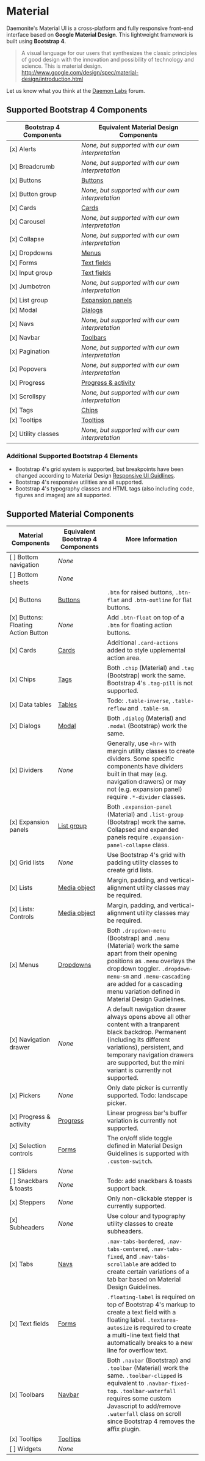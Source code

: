 # Material

Daemonite's Material UI is a cross-platform and fully responsive front-end interface based on __Google Material Design__. This lightweight framework is built using __Bootstrap 4__.

> A visual language for our users that synthesizes the classic principles of good design with the innovation and possibility of technology and science. This is material design.
> http://www.google.com/design/spec/material-design/introduction.html

Let us know what you think at the [Daemon Labs](http://labs.daemon.com.au) forum.

## Supported Bootstrap 4 Components

| Bootstrap 4 Components     | Equivalent Material Design Components                                                     |
| ---                        | ---                                                                                       |
| [x] Alerts                 | _None, but supported with our own interpretation_                                         |
| [x] Breadcrumb             | _None, but supported with our own interpretation_                                         |
| [x] Buttons                | [Buttons](https://material.google.com/components/buttons.html)                            |
| [x] Button group           | _None, but supported with our own interpretation_                                         |
| [x] Cards                  | [Cards](https://material.google.com/components/cards.html)                                |
| [x] Carousel               | _None, but supported with our own interpretation_                                         |
| [x] Collapse               | _None, but supported with our own interpretation_                                         |
| [x] Dropdowns              | [Menus](https://material.google.com/components/menus.html)                                |
| [x] Forms                  | [Text fields](https://material.google.com/components/text-fields.html)                    |
| [x] Input group            | [Text fields](https://material.google.com/components/text-fields.html)                    |
| [x] Jumbotron              | _None, but supported with our own interpretation_                                         |
| [x] List group             | [Expansion panels](https://material.google.com/components/expansion-panels.html)          |
| [x] Modal                  | [Dialogs](https://material.google.com/components/dialogs.html)                            |
| [x] Navs                   | _None, but supported with our own interpretation_                                         |
| [x] Navbar                 | [Toolbars](https://material.google.com/components/toolbars.html)                          |
| [x] Pagination             | _None, but supported with our own interpretation_                                         |
| [x] Popovers               | _None, but supported with our own interpretation_                                         |
| [x] Progress               | [Progress & activity](https://material.google.com/components/progress-activity.html)      |
| [x] Scrollspy              | _None, but supported with our own interpretation_                                         |
| [x] Tags                   | [Chips](https://material.google.com/components/chips.html)                                |
| [x] Tooltips               | [Tooltips](https://material.google.com/components/tooltips.html)                          |
| [x] Utility classes        | _None, but supported with our own interpretation_                                         |

### Additional Supported Bootstrap 4 Elements
* Bootstrap 4's grid system is supported, but breakpoints have been changed according to Material Design [Responsive UI Guidlines](https://material.google.com/layout/responsive-ui.html#responsive-ui-breakpoints).
* Bootstrap 4's responsive utilities are all supported.
* Bootstrap 4's typography classes and HTML tags (also including code, figures and images) are all supported. 

## Supported Material Components

| Material Components                 | Equivalent Bootstrap 4 Components                                                   | More Information                                                                                                                                                                                                                                                              |
| ---                                 | ---                                                                                 | ---                                                                                                                                                                                                                                                                           |
| [ ] Bottom navigation               | _None_                                                                              |                                                                                                                                                                                                                                                                               |
| [ ] Bottom sheets                   | _None_                                                                              |                                                                                                                                                                                                                                                                               |
| [x] Buttons                         | [Buttons](http://v4-alpha.getbootstrap.com/components/buttons/)                     | `.btn` for raised buttons, `.btn-flat` and `.btn-outline` for flat buttons.                                                                                                                                                                                                   |
| [x] Buttons: Floating Action Button | _None_                                                                              | Add `.btn-float` on top of a `.btn` for floating action buttons.                                                                                                                                                                                                              |
| [x] Cards                           | [Cards](http://v4-alpha.getbootstrap.com/components/card/)                          | Additional `.card-actions` added to style upplemental action area.                                                                                                                                                                                                            |
| [x] Chips                           | [Tags](http://v4-alpha.getbootstrap.com/components/tag/)                            | Both `.chip` (Material) and `.tag` (Bootstrap) work the same. Bootstrap 4's `.tag-pill` is not supported.                                                                                                                                                                     |
| [x] Data tables                     | [Tables](http://v4-alpha.getbootstrap.com/content/tables/)                          | Todo: `.table-inverse`, `.table-reflow` and `.table-sm`.                                                                                                                                                                                                                      |
| [x] Dialogs                         | [Modal](http://v4-alpha.getbootstrap.com/components/modal/)                         | Both `.dialog` (Material) and `.modal` (Bootstrap) work the same.                                                                                                                                                                                                             |
| [x] Dividers                        | _None_                                                                              | Generally, use `<hr>` with margin utility classes to create dividers. Some specific components have dividers built in that may (e.g. navigation drawers) or may not (e.g. expansion panel) require `.*-divider` classes.                                                      |
| [x] Expansion panels                | [List group](http://v4-alpha.getbootstrap.com/components/list-group/)               | Both `.expansion-panel` (Material) and `.list-group` (Bootstrap) work the same. Collapsed and expanded panels require `.expansion-panel-collapse` class.                                                                                                                      |
| [x] Grid lists                      | _None_                                                                              | Use Bootstrap 4's grid with padding utility classes to create grid lists.                                                                                                                                                                                                     |
| [x] Lists                           | [Media object](http://v4-alpha.getbootstrap.com/layout/media-object/)               | Margin, padding, and vertical-alignment utility classes may be required.                                                                                                                                                                                                      |
| [x] Lists: Controls                 | [Media object](http://v4-alpha.getbootstrap.com/layout/media-object/)               | Margin, padding, and vertical-alignment utility classes may be required.                                                                                                                                                                                                      |
| [x] Menus                           | [Dropdowns](http://v4-alpha.getbootstrap.com/components/dropdowns/)                 | Both `.dropdown-menu` (Bootstrap) and `.menu` (Material) work the same apart from their opening positions as `.menu` overlays the dropdown toggler. `.dropdown-menu-sm` and `.menu-cascading` are added for a cascading menu variation defined in Material Design Gudielines. |
| [x] Navigation drawer               | _None_                                                                              | A default navigation drawer always opens above all other content with a tranparent black backdrop. Permanent (including its different variations), persistent, and temporary navigation drawers are supported, but the mini variant is currently not supported.               |
| [x] Pickers                         | _None_                                                                              | Only date picker is currently supported. Todo: landscape picker.                                                                                                                                                                                                              |
| [x] Progress & activity             | [Progress](http://v4-alpha.getbootstrap.com/components/progress/)                   | Linear progress bar's buffer variation is currently not supported.                                                                                                                                                                                                            |
| [x] Selection controls              | [Forms](http://v4-alpha.getbootstrap.com/components/forms/#checkboxes-and-radios-1) | The on/off slide toggle defined in Material Design Guidelines is supported with `.custom-switch`.                                                                                                                                                                             |
| [ ] Sliders                         | _None_                                                                              |                                                                                                                                                                                                                                                                               |
| [ ] Snackbars & toasts              | _None_                                                                              | Todo: add snackbars & toasts support back.                                                                                                                                                                                                                                    |
| [x] Steppers                        | _None_                                                                              | Only non-clickable stepper is currently supported.                                                                                                                                                                                                                            |
| [x] Subheaders                      | _None_                                                                              | Use colour and typography utility classes to create subheaders.                                                                                                                                                                                                               |
| [x] Tabs                            | [Navs](http://v4-alpha.getbootstrap.com/components/navs/#tabs)                      | `.nav-tabs-bordered`, `.nav-tabs-centered`, `.nav-tabs-fixed`, and `.nav-tabs-scrollable` are added to create certain variations of a tab bar based on Material Design Guidelines.                                                                                            |
| [x] Text fields                     | [Forms](http://v4-alpha.getbootstrap.com/components/forms/)                         | `.floating-label` is required on top of Bootstrap 4's markup to create a text field with a floating label. `.textarea-autosize` is required to create a multi-line text field that automatically breaks to a new line for overflow text.                                      |
| [x] Toolbars                        | [Navbar](http://v4-alpha.getbootstrap.com/components/navbar/)                       | Both `.navbar` (Bootstrap) and `.toolbar` (Material) work the same. `.toolbar-clipped` is equivalent to `.navbar-fixed-top`. `.toolbar-waterfall` requires some custom Javascript to add/remove `.waterfall` class on scroll since Bootstrap 4 removes the affix plugin.      |
| [x] Tooltips                        | [Tooltips](http://v4-alpha.getbootstrap.com/components/tooltips/)                   |                                                                                                                                                                                                                                                                               |
| [ ] Widgets                         | _None_                                                                              |                                                                                                                                                                                                                                                                               |


